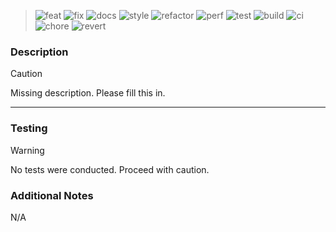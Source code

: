 <!-- PR Title Format: <type>(<optional scope>): <subject>
Examples: feat(auth): add OAuth2 login | fix: resolve memory leak | docs: update API guide -->

<!-- STEP 1 - keep ONLY ONE badge below and delete all others. -->
> ![feat](https://img.shields.io/badge/type-feat-0969da)
> ![fix](https://img.shields.io/badge/type-fix-1a7f37)
> ![docs](https://img.shields.io/badge/type-docs-0e7490)
> ![style](https://img.shields.io/badge/type-style-8250df)
> ![refactor](https://img.shields.io/badge/type-refactor-fb8500)
> ![perf](https://img.shields.io/badge/type-perf-cf222e)
> ![test](https://img.shields.io/badge/type-test-facc15)
> ![build](https://img.shields.io/badge/type-build-1e293b)
> ![ci](https://img.shields.io/badge/type-ci-0891b2)
> ![chore](https://img.shields.io/badge/type-chore-6b7280)
> ![revert](https://img.shields.io/badge/type-revert-a21c29)

### Description
<!-- STEP 2 - what did this PR change, why did it need to change, and include resolved issues (e.g. KZN-322) -->
> [!CAUTION]
> Missing description. Please fill this in.

---

### Testing
<!-- STEP 3 - any tests that you may (or may not have run). -->
> [!WARNING]
> No tests were conducted. Proceed with caution.


### Additional Notes
<!-- STEP 4 - breaking changes, new dependencies, migration steps, screenshots, areas for review focus -->
N/A